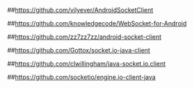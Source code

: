 ##https://github.com/vilyever/AndroidSocketClient


##https://github.com/knowledgecode/WebSocket-for-Android

##https://github.com/zz7zz7zz/android-socket-client

##https://github.com/Gottox/socket.io-java-client

##https://github.com/clwillingham/java-socket.io.client

##https://github.com/socketio/engine.io-client-java
